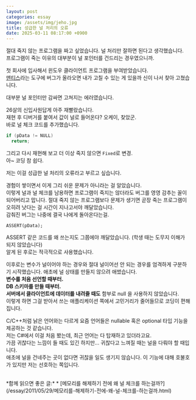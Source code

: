 ```yaml
---
layout: post
categories: essay
image: /assets/img/jeho.jpg
title: 성급한 널 처리의 오류
date: 2025-03-11 08:17:00 +0900
---
```


절대 죽지 않는 프로그램을 짜고 싶었습니다. 널 처리만 잘하면 된다고 생각했습니다.  
프로그램이 죽는 이유의 대부분이 널 포인터를 건드리는 경우였으니까.

첫 회사에 입사해서 윈도우 클라이언트 프로그램을 부여받았습니다.  
[맨티스](https://mantisbt.org/bugs/my_view_page.php)라는 도구에 버그가 올라오면 내가 고칠 수 있는 게 있을까 신이 나서 찾아 고쳤습니다.

대부분 널 포인터만 감싸면 고쳐지는 에러였습니다.

26살의 신입사원답게 아주 재빨랐습니다.  
재현 후 디버거를 붙여서 값이 널로 들어온다? 오케이, 찾았군.  
바로 널 체크 코드를 추가했습니다.

```c
if (pData != NULL)
  return;
```

그리고 다시 재현해 보고 더 이상 죽지 않으면 `Fixed`로 변경.  
아~ 코딩 참 쉽다.  

저는 이걸 성급한 널 처리의 오류라고 부르고 싶습니다.

경험이 쌓이면서 이게 그리 쉬운 문제가 아니라는 걸 알았습니다.  
이렇게 널과 널 체크를 남용하면 프로그램이 죽지는 않더라도 버그를 영영 감추는 꼴이 되어버리고 맙니다.
절대 죽지 않는 프로그램보다 문제가 생기면 곧장 죽는 프로그램이 오히려 낫다는 걸 시간이 지나고서야 깨달았습니다.  
감춰진 버그는 나중에 결국 나에게 돌아온다는걸.

```
ASSERT(pData);
```
ASSERT 같은 코드를 왜 쓰는지도 그쯤에야 깨달았습니다. (학생 때는 도무지 이해가 되지 않았습니다)  
알게 된 후로는 적극적으로 사용했습니다.

이후로는 변수가 널이어야 하는 경우와 절대 널이어선 안 되는 경우를 엄격하게 구분하기 시작했습니다. 애초에 널 상태를 만들지 않으려 애썼습니다.  
**변수를 처음 선언할 때부터.**  
**DB 스키마를 만들 때부터.**  
**서버에서 클라이언트에 데이터를 내려줄 때도** 함부로 null 을 사용하지 않았습니다.  
이렇게 하면 그걸 받아서 쓰는 애플리케이션 쪽에서 고민거리가 줄어들므로 코딩이 편해집니다.

C/C++처럼 낡은 언어와는 다르게 요즘 언어들은 nullable 혹은 optional 타입 기능을 제공하는 것 같습니다.  
저는 C#에서 이걸 처음 봤는데, 최근 언어는 다 탑재하고 있더라고요.  
가끔 귀찮다는 느낌이 들 때도 있긴 하지만... 귀찮다고 느껴질 때는 널을 다뤄야 할 때입니다.  
애초에 널을 건네주는 곳이 없다면 귀찮을 일도 생기지 않습니다. 이 기능에 대해 호불호가 있지만 저는 선호하는 쪽입니다.

<br>
*함께 읽으면 좋은 글:*
* [메모리를 해제하기 전에 왜 널 체크를 하는걸까?](/essay/2011/05/29/메모리를-해제하기-전에-왜-널-체크를-하는걸까.html)
